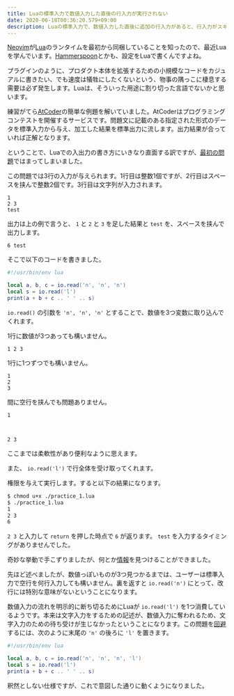 ```yaml
---
title: Luaの標準入力で数値入力した直後の行入力が実行されない
date: 2020-06-18T00:36:20.579+09:00
description: Luaの標準入力で、数値入力した直後に追加の行入力があると、行入力がスキップされる。これは行入力が、数値入力のストリームを終了させるために流用されているため。
---
```


[Neovim](https://neovim.io)が[Lua](http://www.lua.org)のランタイムを最初から同梱していることを知ったので、最近Luaを学んでいます。[Hammerspoon](http://www.hammerspoon.org)とかも、設定をLuaで書くんですよね。

プラグインのように、プロダクト本体を拡張するための小規模なコードをカジュアルに書きたい、でも速度は犠牲にしたくないという、物事の隅っこに棲息する需要は必ず発生します。Luaは、そういった用途に割り切った言語でないかと思います。

練習がてら[AtCoder](https://atcoder.jp)の簡単な例題を解いていました。AtCoderはプログラミングコンテストを開催するサービスです。問題文に記載のある指定された形式のデータを標準入力から与え、加工した結果を標準出力に流します。出力結果が合っていれば正解となります。

ということで、Luaでの入出力の書き方にいきなり直面する訳ですが、[最初の問題](https://atcoder.jp/contests/abs/tasks/practice_1)ではまってしまいました。

この問題では3行の入力が与えられます。1行目は整数1個ですが、2行目はスペースを挟んで整数2個です。3行目は文字列が入力されます。

```
1
2 3
test
```

出力は上の例で言うと、 `1` と `2` と `3` を足した結果と `test` を、スペースを挟んで出力します。

```
6 test
```

そこで以下のコードを書きました。

```lua
#!/usr/bin/env lua

local a, b, c = io.read('n', 'n', 'n')
local s = io.read('l')
print(a + b + c .. ' ' .. s)
```

`io.read()` の引数を `'n', 'n', 'n'` とすることで、数値を3つ変数に取り込んでくれます。

1行に数値が3つあっても構いません。

```
1 2 3
```

1行に1つずつでも構いません。

```
1
2
3
```

間に空行を挟んでも問題ありません。

```
1



2 3
```

ここまでは柔軟性があり便利なように思えます。

また、 `io.read('l')` で行全体を受け取ってくれます。

権限を与えて実行します。すると以下の結果になります。

```bash
$ chmod u+x ./practice_1.lua
$ ./practice_1.lua
1
2 3
6
```

`2 3` と入力して `return` を押した時点で `6` が返ります。 `test` を入力するタイミングがありませんでした。

奇妙な挙動で手こずりましたが、何とか[情報](https://stackoverflow.com/questions/14343502/io-read-isnt-working/14344237#14344237)を見つけることができました。

先ほど述べましたが、数値っぽいものが3つ見つかるまでは、ユーザーは標準入力で空行を何行入力しても構いません。裏を返すと `io.read('n')` にとって、改行には特別な意味がないということになります。

数値入力の流れを明示的に断ち切るためにLuaが `io.read('l')` を1つ消費しているようです。本来は文字入力をするための記述が、数値入力に奪われるため、文字入力のための待ち受けが生じなかったということになります。この問題を[回避](https://atcoder.jp/contests/abs/submissions/12169717)するには、次のように末尾の `'n'` の後ろに `'l'` を置きます。

```lua
#!/usr/bin/env lua

local a, b, c = io.read('n', 'n', 'n', 'l')
local s = io.read('l')
print(a + b + c .. ' ' .. s)
```

釈然としない仕様ですが、これで意図した通りに動くようになりました。
